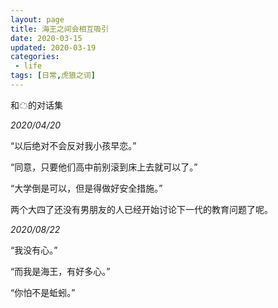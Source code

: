```yaml
---
layout: page
title: 海王之间会相互吸引
date: 2020-03-15
updated: 2020-03-19
categories:
 - life
tags: [日常,虎狼之词]
---
```


和☁的对话集

*2020/04/20*

“以后绝对不会反对我小孩早恋。”

“同意，只要他们高中前别滚到床上去就可以了。”

“大学倒是可以，但是得做好安全措施。”

两个大四了还没有男朋友的人已经开始讨论下一代的教育问题了呢。


*2020/08/22*

“我没有心。”

“而我是海王，有好多心。”

“你怕不是蚯蚓。”